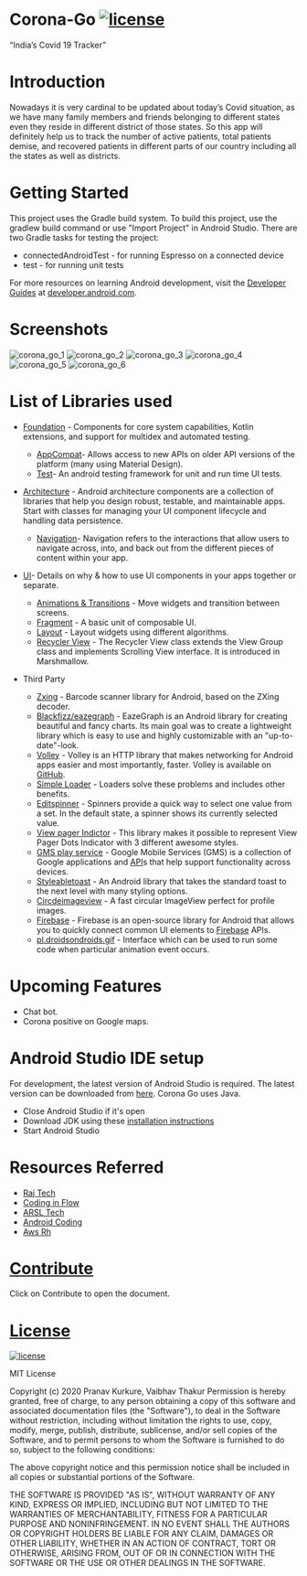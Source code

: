 # Corona-Go  [![license](https://img.shields.io/github/license/DAVFoundation/captain-n3m0.svg?style=flat-square)](https://github.com/vaibhavt802/Coding-in-LabVIEW/blob/master/LICENSE)
“India’s Covid 19 Tracker” 

# Introduction
Nowadays it is very cardinal to be updated about today’s Covid situation, as we have many family members and friends belonging to different states even they reside in 
different district of those states. So this app will definitely help us to track the number of active patients, total patients demise, and recovered patients in different 
parts of our country including all the states as well as districts.

# Getting Started
This project uses the Gradle build system. To build this project, use the gradlew build command or use "Import Project" in Android Studio.
There are two Gradle tasks for testing the project:
* connectedAndroidTest - for running Espresso on a connected device
* test - for running unit tests

For more resources on learning Android development, visit the [Developer Guides](https://developer.android.com/guide/) at [developer.android.com](https://developer.android.com/).

# Screenshots
![corona_go_1](https://user-images.githubusercontent.com/47378164/85360536-02060880-b537-11ea-9847-f34f8f2f6e14.png)
![corona_go_2](https://user-images.githubusercontent.com/47378164/85360538-029e9f00-b537-11ea-8052-fe0a2ce9290d.png)
![corona_go_3](https://user-images.githubusercontent.com/47378164/85360527-fe728180-b536-11ea-9d3b-ddfc400fcafc.png)
![corona_go_4](https://user-images.githubusercontent.com/47378164/85360530-ffa3ae80-b536-11ea-9e12-2a821fa155f9.png)
![corona_go_5](https://user-images.githubusercontent.com/47378164/85360532-00d4db80-b537-11ea-871d-f5808e238d4d.png)
![corona_go_6](https://user-images.githubusercontent.com/47378164/85360533-016d7200-b537-11ea-97ae-1bcb241e1d74.png)

# List of Libraries used
* [Foundation](https://developer.android.com/jetpack/androidx/releases/appcompat) - Components for core system capabilities, Kotlin extensions, and support for multidex and automated testing.

 	* [AppCompat](https://developer.android.com/jetpack/androidx/releases/appcompat)- Allows access to new APIs on older API versions of the platform (many using Material Design).
 	* [Test](https://developer.android.com/training/testing)- An android testing framework for unit and run time UI tests.

* [Architecture](https://developer.android.com/topic/libraries/architecture) - Android architecture components are a collection of libraries that help you design robust, testable, and maintainable apps. Start with classes for managing your UI component lifecycle and handling data persistence.
 	
  * [Navigation](https://developer.android.com/guide/navigation)- Navigation refers to the interactions that allow users to navigate across, into, and back out from the different pieces of content within your app.
  
* [UI](https://github.com/wasabeef/awesome-android-ui)- Details on why & how to use UI components in your apps together or separate.
 	
  * [Animations & Transitions](https://developer.android.com/training/animation/) - Move widgets and transition between screens.
  * [Fragment](https://developer.android.com/guide/components/fragments) - A basic unit of composable UI.
  * [Layout](https://developer.android.com/guide/topics/ui/declaring-layout) - Layout widgets using different algorithms.
  * [Recycler View](https://www.javatpoint.com/android-recyclerview-list-example) - The Recycler View class extends the View Group class and implements Scrolling View interface. It is introduced in Marshmallow.

* Third Party
  
  * [Zxing](https://github.com/journeyapps/zxing-android-embedded) - Barcode scanner library for Android, based on the ZXing decoder.
  * [Blackfizz/eazegraph](http://androidxy.com/en/detail/5f7459839a43dba90eb37af4b5b48027) - EazeGraph is an Android library for creating beautiful and fancy charts. Its main goal was to create a lightweight library which is easy to use and highly customizable with an "up-to-date"-look.
  * [Volley](https://developer.android.com/training/volley) - Volley is an HTTP library that makes networking for Android apps easier and most importantly, faster. Volley is available on [GitHub](https://github.com/google/volley).
  * [Simple Loader](https://developer.android.com/guide/components/loaders) - Loaders solve these problems and includes other benefits.
  * [Editspinner](https://developer.android.com/guide/topics/ui/controls/spinner) - Spinners provide a quick way to select one value from a set. In the default state, a spinner shows its currently selected value.
  * [View pager Indictor](https://github.com/tommybuonomo/dotsindicator) - This library makes it possible to represent View Pager Dots Indicator with 3 different awesome styles.
  * [GMS play service](https://www.android.com/intl/en_in/gms/) - Google Mobile Services (GMS) is a collection of Google applications and [API](https://developers.google.com/android/guides/overview)s that help support functionality across devices.
  * [Styleabletoast](https://github.com/Muddz/StyleableToast) - An Android library that takes the standard toast to the next level with many styling options.
  * [Circdeimageview](https://github.com/hdodenhof/CircleImageView) - A fast circular ImageView perfect for profile images.
  * [Firebase](https://github.com/firebase/FirebaseUI-Android) - Firebase is an open-source library for Android that allows you to quickly connect common UI elements to [Firebase](https://firebase.google.com/) APIs.
  * [pl.droidsondroids.gif](https://www.javadoc.io/doc/pl.droidsonroids.gif/android-gif-drawable/1.2.6/pl/droidsonroids/gif/package-summary.html) - Interface which can be used to run some code when particular animation event occurs.

# Upcoming Features
 
 * Chat bot.
 * Corona positive on Google maps.
 
# Android Studio IDE setup

For development, the latest version of Android Studio is required. The latest version can be downloaded from [here](https://developer.android.com/studio/).
Corona Go uses Java.
  * Close Android Studio if it's open
  * Download JDK using these [installation instructions](https://www.oracle.com/java/technologies/javase-jdk8-doc-downloads.html)
  * Start Android Studio
  
# Resources Referred
  * [Raj Tech](https://www.youtube.com/channel/UCfYzumuCdqHorc9zay9HZaA)
  * [Coding in Flow](https://www.youtube.com/channel/UC_Fh8kvtkVPkeihBs42jGcA)
  * [ARSL Tech](https://www.youtube.com/channel/UCB2B0AuQgk6eOMbWR7qiqew)
  * [Android Coding](https://www.youtube.com/channel/UCUIF5MImktJLDWDKe5oTdJQ)
  * [Aws Rh](https://www.youtube.com/channel/UCoQp_Duwqh0JWEZrg4DT2Ug)

# [Contribute](https://github.com/vaibhavt802/Corona-Go/blob/master/contribute.md)

  Click on Contribute to open the document.

# [License](https://github.com/vaibhavt802/Corona-Go/blob/master/LICENSE)

[![license](https://img.shields.io/github/license/DAVFoundation/captain-n3m0.svg?style=flat-square)](https://github.com/vaibhavt802/Coding-in-LabVIEW/blob/master/LICENSE)

 MIT License
	
 Copyright (c) 2020 Pranav Kurkure,  Vaibhav Thakur
	Permission is hereby granted, free of charge, to any person obtaining a copy
	of this software and associated documentation files (the "Software"), to deal
	in the Software without restriction, including without limitation the rights
	to use, copy, modify, merge, publish, distribute, sublicense, and/or sell
	copies of the Software, and to permit persons to whom the Software is
	furnished to do so, subject to the following conditions:
	
 The above copyright notice and this permission notice shall be included in all
	copies or substantial portions of the Software.
	
 THE SOFTWARE IS PROVIDED "AS IS", WITHOUT WARRANTY OF ANY KIND, EXPRESS OR
	IMPLIED, INCLUDING BUT NOT LIMITED TO THE WARRANTIES OF MERCHANTABILITY,
	FITNESS FOR A PARTICULAR PURPOSE AND NONINFRINGEMENT. IN NO EVENT SHALL THE
	AUTHORS OR COPYRIGHT HOLDERS BE LIABLE FOR ANY CLAIM, DAMAGES OR OTHER
	LIABILITY, WHETHER IN AN ACTION OF CONTRACT, TORT OR OTHERWISE, ARISING FROM,
	OUT OF OR IN CONNECTION WITH THE SOFTWARE OR THE USE OR OTHER DEALINGS IN THE
	SOFTWARE.

